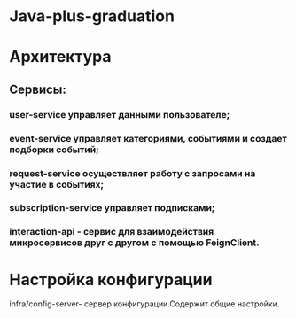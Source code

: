 # Java-plus-graduation
# Архитектура 
## Cервисы:
### user-service управляет данными пользователе;
### event-service управляет категориями, событиями и создает подборки событий;
### request-service осуществляет работу с запросами на участие в событиях;
### subscription-service управляет подписками;
### interaction-api - сервис для взаимодействия микросервисов друг с другом c  помощью FeignClient.

# Настройка конфигурации
infra/config-server- сервер конфигурации.Содержит общие настройки.
